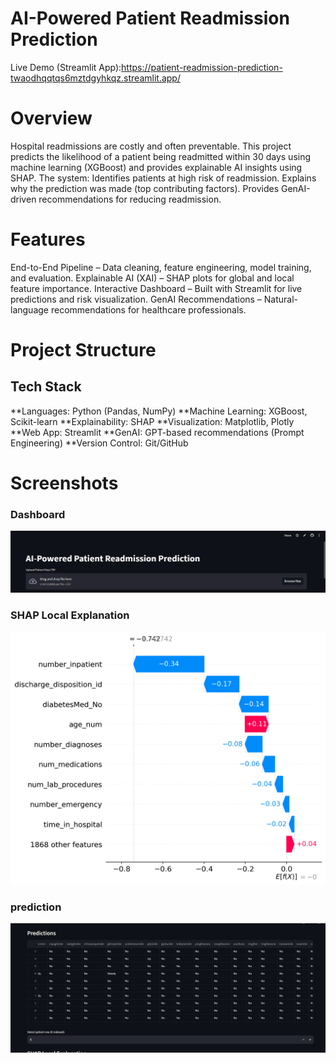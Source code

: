 # AI-Powered Patient Readmission Prediction
Live Demo (Streamlit App):https://patient-readmission-prediction-twaodhqqtqs6mztdgyhkqz.streamlit.app/


#  Overview
Hospital readmissions are costly and often preventable. This project predicts the likelihood of a patient being readmitted within 30 days using machine learning (XGBoost) and provides explainable AI insights using SHAP.
The system:
Identifies patients at high risk of readmission.
Explains why the prediction was made (top contributing factors).
Provides GenAI-driven recommendations for reducing readmission.


# Features
End-to-End Pipeline – Data cleaning, feature engineering, model training, and evaluation.
Explainable AI (XAI) – SHAP plots for global and local feature importance.
Interactive Dashboard – Built with Streamlit for live predictions and risk visualization.
GenAI Recommendations – Natural-language recommendations for healthcare professionals.

# Project Structure



## Tech Stack
**Languages: Python (Pandas, NumPy)
**Machine Learning: XGBoost, Scikit-learn
**Explainability: SHAP
**Visualization: Matplotlib, Plotly
**Web App: Streamlit
**GenAI: GPT-based recommendations (Prompt Engineering)
**Version Control: Git/GitHub





# Screenshots


### Dashboard
![Dashboard](screenshots/dashboard.png)

### SHAP Local Explanation
![SHAP Local](screenshots/shap_local_explanation.png)

### prediction
![SHAP Local](screenshots/predictions.png)

